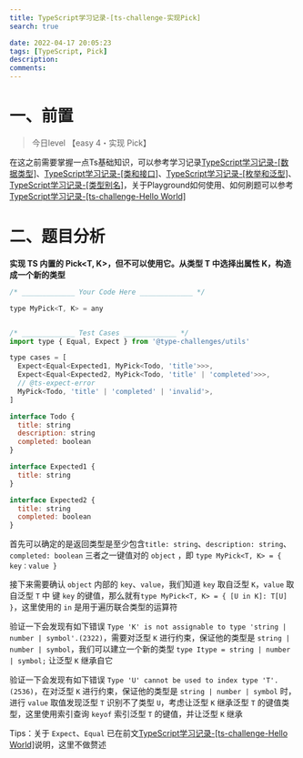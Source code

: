 ```yaml
---
title: TypeScript学习记录-[ts-challenge-实现Pick]
search: true

date: 2022-04-17 20:05:23
tags: [TypeScript, Pick]
description:
comments:
---
```

# 一、前置

[](./../image/TSChallenge1.png)

> 今日level 【easy 4・实现 Pick】


在这之前需要掌握一点Ts基础知识，可以参考学习记录[TypeScript学习记录-[数据类型]](./../typescript1.md)、[TypeScript学习记录-[类和接口]](./../typescript1.md)、[TypeScript学习记录-[枚举和泛型]](./../typescript1.md)、[TypeScript学习记录-[类型别名]](./../typescript1.md)，关于Playground如何使用、如何刷题可以参考[TypeScript学习记录-[ts-challenge-Hello World]](./tsChallenge1.md)

# 二、题目分析

**实现 TS 内置的 Pick<T, K>，但不可以使用它。从类型 T 中选择出属性 K，构造成一个新的类型**
```js
/* _____________ Your Code Here _____________ */

type MyPick<T, K> = any


/* _____________ Test Cases _____________ */
import type { Equal, Expect } from '@type-challenges/utils'

type cases = [
  Expect<Equal<Expected1, MyPick<Todo, 'title'>>>,
  Expect<Equal<Expected2, MyPick<Todo, 'title' | 'completed'>>>,
  // @ts-expect-error
  MyPick<Todo, 'title' | 'completed' | 'invalid'>,
]

interface Todo {
  title: string
  description: string
  completed: boolean
}

interface Expected1 {
  title: string
}

interface Expected2 {
  title: string
  completed: boolean
}

```

首先可以确定的是返回类型是至少包含`title: string`、`description: string`、`completed: boolean` 三者之一键值对的 `object` ，即 `type MyPick<T, K> = { key：value }`

接下来需要确认 `object` 内部的 `key`、`value`，我们知道 `key` 取自泛型 `K`，`value` 取自泛型 `T` 中 键 `key` 的键值，那么就有`type MyPick<T, K> = { [U in K]: T[U] }`，这里使用的 `in` 是用于遍历联合类型的运算符

[](./../image/TSChallenge2.1.png)

验证一下会发现有如下错误 `Type 'K' is not assignable to type 'string | number | symbol'.(2322)`，需要对泛型 `K` 进行约束，保证他的类型是 `string | number | symbol`，我们可以建立一个新的类型 `type Itype = string | number | symbol;` 让泛型 `K` 继承自它

[](./../image/TSChallenge2.2.png)

验证一下会发现有如下错误 `Type 'U' cannot be used to index type 'T'.(2536)`，在对泛型 `K` 进行约束，保证他的类型是 `string | number | symbol` 时，进行 `value` 取值发现泛型 `T` 识别不了类型 `U`，考虑让泛型 `K` 继承泛型 `T` 的键值类型，这里使用索引查询 `keyof` 索引泛型 `T` 的键值，并让泛型 `K` 继承

[](./../image/TSChallenge2.3.png)


Tips：关于 `Expect`、`Equal` 已在前文[TypeScript学习记录-[ts-challenge-Hello World]](./tsChallenge1.md)说明，这里不做赘述



